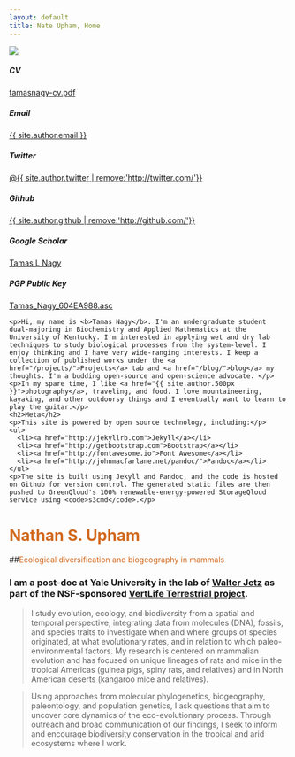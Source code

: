 ```yaml
---
layout: default
title: Nate Upham, Home
---
```

  <div class="bigspacer"></div>
<div class="row">
  <div class="col-md-3 col-md-push-9">
    <img class="profile" src="http://www.gravatar.com/avatar/{{ site.author.gravatar }}?s=256">
    <h5>CV</h5>
    <p><a href="/pdfs/tamasnagy-cv.pdf"><i class="fa fa-file-text fa-fw"></i>tamasnagy-cv.pdf</a></p>
    <h5>Email</h5>
    <p><a href="mailto:{{ site.author.email }}"><i class="fa fa-envelope fa-fw"></i>{{ site.author.email }}</a></p>
    <h5>Twitter</h5>
    <p><a href="{{ site.author.twitter }}"><i class="fa fa-twitter fa-fw"></i>@{{ site.author.twitter | remove:'http://twitter.com/'}}</a></p>
    <h5>Github</h5>
    <p><a href="{{ site.author.github }}"><i class="fa fa-github fa-fw"></i>{{ site.author.github | remove:'http://github.com/'}}</a></p>
    <h5>Google Scholar</h5>
    <p><a href="{{ site.author.gscholar }}"><i class="fa fa-google-plus fa-fw"></i>Tamas L Nagy</a></p>
    <h5>PGP Public Key</h5>
    <p><a href="/misc/Tamas_Nagy_604EA988.asc"><i class="fa fa-lock fa-fw"></i>Tamas_Nagy_604EA988.asc</a></p>
    <div class="bigspacer"></div>
  </div>
  <div class="col-md-8 col-md-offset-1 col-md-pull-4">
    
    <p>Hi, my name is <b>Tamas Nagy</b>. I'm an undergraduate student dual-majoring in Biochemistry and Applied Mathematics at the University of Kentucky. I'm interested in applying wet and dry lab techniques to study biological processes from the system-level. I enjoy thinking and I have very wide-ranging interests. I keep a collection of published works under the <a href="/projects/">Projects</a> tab and <a href="/blog/">blog</a> my thoughts. I'm a budding open-source and open-science advocate. </p>
    <p>In my spare time, I like <a href="{{ site.author.500px }}">photography</a>, traveling, and food. I love mountaineering, kayaking, and other outdoorsy things and I eventually want to learn to play the guitar.</p>
    <h2>Meta</h2>
    <p>This site is powered by open source technology, including:</p>
    <ul>
      <li><a href="http://jekyllrb.com">Jekyll</a></li>
      <li><a href="http://getbootstrap.com">Bootstrap</a></li>
      <li><a href="http://fontawesome.io">Font Awesome</a></li>
      <li><a href="http://johnmacfarlane.net/pandoc/">Pandoc</a></li>
    </ul>
    <p>The site is built using Jekyll and Pandoc, and the code is hosted on Github for version control. The generated static files are then pushed to GreenQloud's 100% renewable-energy-powered StorageQloud service using <code>s3cmd</code>.</p>
  </div>
</div>


# <span style="color:Chocolate;">Nathan S. Upham</span>

##<span style="color:Chocolate;">Ecological diversification and biogeography in mammals</span>

### I am a post-doc at Yale University in the lab of [Walter Jetz](http://jetzlab.yale.edu/) as part of the NSF-sponsored [VertLife Terrestrial project](http://vertlife.org/).

> I study evolution, ecology, and biodiversity from a spatial and temporal perspective, integrating data from molecules (DNA), fossils, and species traits to investigate when and where groups of species originated, at what evolutionary rates, and in relation to which paleo-environmental factors.  My research is centered on mammalian evolution and has focused on unique lineages of rats and mice in the tropical Americas (guinea pigs, spiny rats, and relatives) and in North American deserts (kangaroo mice and relatives).  

>Using approaches from molecular phylogenetics, biogeography, paleontology, and population genetics, I ask questions that aim to uncover core dynamics of the eco-evolutionary process.  Through outreach and broad communication of our findings, I seek to inform and encourage biodiversity conservation in the tropical and arid ecosystems where I work.
